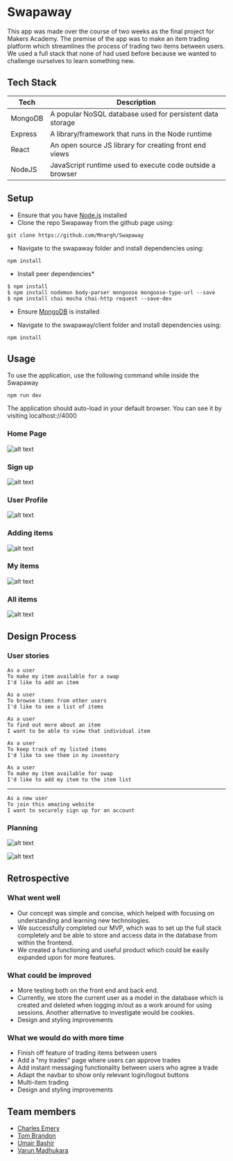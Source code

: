 # Swapaway


This app was made over the course of two weeks as the final project for Makers Academy. The premise of the app was to make an item trading platform which streamlines the process of trading two items between users. We used a full stack that none of had used before because we wanted to challenge ourselves to learn something new.


## Tech Stack

| Tech | Description |
| ------ | ------ |
| MongoDB | A popular NoSQL database used for persistent data storage |
| Express | A library/framework that runs in the Node runtime |
| React | An open source JS library for creating front end views |
| NodeJS | JavaScript runtime used to execute code outside a browser |

## Setup

* Ensure that you have [Node.js](https://nodejs.org/en/download/) installed
* Clone the repo Swapaway from the github page using:

`git clone https://github.com/Mnargh/Swapaway`

* Navigate to the swapaway folder and install dependencies using:

`npm install`

* Install peer dependencies*

```
$ npm install
$ npm install nodemon body-parser mongoose mongoose-type-url --save
$ npm install chai mocha chai-http request --save-dev
```

* Ensure [MongoDB](https://docs.mongodb.com/manual/installation/) is installed

* Navigate to the swapaway/client folder and install dependencies using:

`npm install`

## Usage

To use the application, use the following command while inside the Swapaway 

`npm run dev` 

The application should auto-load in your default browser. You can see it by visiting localhost://4000

### Home Page

![alt text](./Screenshots/Homepage.png "Homepage Screenshot")

### Sign up

![alt text](./Screenshots/Signup.png "Sign up Screenshot")

### User Profile

![alt text](./Screenshots/User_Profile.png "Profile Screenshot")

### Adding items

![alt text](./Screenshots/Add_item.png "Adding item Screenshot")

### My items

![alt text](./Screenshots/My_items.png "My items Screenshot")

### All items

![alt text](./Screenshots/All_items.png "All items Screenshot")


## Design Process

### User stories

```
As a user
To make my item available for a swap
I'd like to add an item
```

```
As a user
To browse items from other users
I'd like to see a list of items
```

```
As a user
To find out more about an item
I want to be able to view that individual item
```

```
As a user
To keep track of my listed items
I'd like to see them in my inventory
```

```
As a user
To make my item available for swap
I'd like to add my item to the item list
```
___
```
As a new user
To join this amazing website
I want to securely sign up for an account
```
### Planning

![alt text](./Screenshots/MVC.jpg "MVC planning")

![alt text](./Screenshots/Pages.jpg "Page layout planning")


## Retrospective

### What went well
 *   Our concept was simple and concise, which helped with focusing on understanding and learning new technologies.
 *   We successfully completed our MVP, which was to set up the full stack completely and be able to store and access data in the database from within the frontend.
 * We created a functioning and useful product which could be easily expanded upon for more features.
 

### What could be improved
* More testing both on the front end and back end.
* Currently, we store the current user as a model in the database which is created and deleted when logging in/out as a work around for using sessions. Another alternative to investigate would be cookies.
* Design and styling improvements 

### What we would do with more time
* Finish off feature of trading items between users
* Add a "my trades" page where users can approve trades
* Add instant messaging functionality between users who agree a trade
* Adapt the navbar to show only relevant login/logout buttons
* Multi-item trading
* Design and styling improvements

## Team members

* [Charles Emery](https://github.com/charlesemery15)
* [Tom Brandon](https://github.com/mnargh)
* [Umair Bashir](https://github.com/umairb1)
* [Varun Madhukara](https://github.com/VarunCodes)
